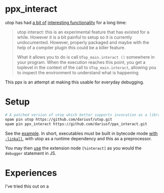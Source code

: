 
# ppx_interact

utop has had [a bit of](https://sympa.inria.fr/sympa/arc/caml-list/2017-05/msg00124.html) [interesting functionality](https://github.com/ocaml-community/utop/tree/master/examples/interact) for a long time:

> utop interact: this is an experimental feature that has existed for
> a while. However it is a bit painful to setup so it is currently
> undocumented. However, properly packaged and maybe with the help of
> a compiler plugin this could be a killer feature.
>
> What it allows you to do is call `UTop_main.interact ()` somewhere
> in your program. When the execution reaches this point, you get a
> toplevel in the context of the call to `UTop_main.interact`,
> allowing you to inspect the environment to understand what is
> happening

This ppx is an attempt at making this usable for everyday debugging.

# Setup

```sh
# A patched version of utop which better supports invocation as a library
opam pin utop https://github.com/dariusf/utop.git
opam pin ppx_interact https://github.com/dariusf/ppx_interact.git
```

See the [example](example).
In short, executables must be built in bytecode mode [with `-linkall`](https://dune.readthedocs.io/en/stable/quick-start.html#building-a-custom-toplevel), with utop as a runtime dependency and this as a preprocessor.

You may then [use](example/example.ml) the extension node `[%interact]` as you would the `debugger` statement in JS.

# Experiences

I've tried this out on a

